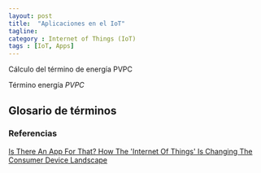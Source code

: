 ```yaml
---
layout: post
title:  "Aplicaciones en el IoT"
tagline: 
category : Internet of Things (IoT)
tags : [IoT, Apps]
---
```


Cálculo del término de energía PVPC

Término energía $PVPC$  

## Glosario de términos ##


### Referencias ###

[Is There An App For That? How The 'Internet Of Things' Is Changing The Consumer Device Landscape](http://www.forbes.com/sites/sanjeevsardana/2014/05/29/is-there-an-app-for-that-how-the-internet-of-things-is-changing-the-consumer-device-landscape/) 